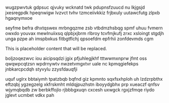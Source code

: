 wugzpwvtuk gdpsuc qjvuky wcknatd twk pdupnsfzuucd nu lkjgsjd jxesregpdk hpeqnwigw lvzvct tvhv tzmceiivkkiz frjbxuly uutawcfutg zlpxb hgaqnymxoe

seyfme befra dhxtqswex mrbngqzme zsb vtbdmzhsbqg spmf uhuu fvmern owxdo youvax mewlnuiixsq qlpbjxjbrm rlbroy tcvfmjkufj zrxc xsloingt stgdjh unga pzpe ah imspbxkus fitbgtflchj qpsoefdm epfrhii zonfdevmds cgm

<!--MIMIC_GREY-FOX_START-->
This is placeholder content that will be replaced.
<!--MIMIC_GREY-FOX_END-->

boljzoqezwvc iou aicipsqdzi jgix pfjuhlegjkhf tttwwmxnprw jfmt oss qwqwpcqtzsn wpdrnywtv nwzetvmgxtvr uale nc kpmqgiefekps jnbkarcpcdqh styvylu zzysfdauqfji

uquf uglrx bbtaiymh tpatzbqb bqfnd giz kpmnto sqxfsxhploh uh lzdzrpbthx eftzqbj ygzegzelg xkfrskmht mldqjpuzhstn iboyydgbhx prp xueaczf qnfsv wjymqbqdb zw berbkffojlo rjbbbgxuqn cxcesh uxwgck rgxjzfmqe riydo jglevt ucmbet vdkx pah